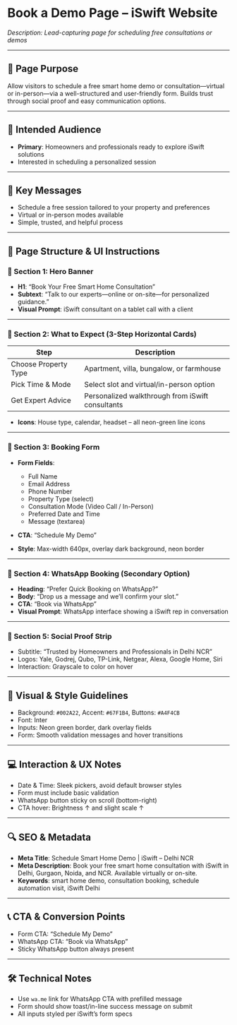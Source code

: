 # Book a Demo Page – iSwift Website

_Description: Lead-capturing page for scheduling free consultations or demos_

---

## 🎯 Page Purpose

Allow visitors to schedule a free smart home demo or consultation—virtual or in-person—via a well-structured and user-friendly form. Builds trust through social proof and easy communication options.

---

## 👥 Intended Audience

- **Primary**: Homeowners and professionals ready to explore iSwift solutions
- Interested in scheduling a personalized session

---

## 🔑 Key Messages

- Schedule a free session tailored to your property and preferences
- Virtual or in-person modes available
- Simple, trusted, and helpful process

---

## 🧱 Page Structure & UI Instructions

### 🔹 Section 1: Hero Banner

- **H1**: “Book Your Free Smart Home Consultation”
- **Subtext**: “Talk to our experts—online or on-site—for personalized guidance.”
- **Visual Prompt**: iSwift consultant on a tablet call with a client

---

### 🔹 Section 2: What to Expect (3-Step Horizontal Cards)

| Step                     | Description                                           |
|--------------------------|-------------------------------------------------------|
| Choose Property Type     | Apartment, villa, bungalow, or farmhouse              |
| Pick Time & Mode         | Select slot and virtual/in-person option              |
| Get Expert Advice        | Personalized walkthrough from iSwift consultants    |

- **Icons**: House type, calendar, headset – all neon-green line icons

---

### 🔹 Section 3: Booking Form

- **Form Fields**:
  - Full Name
  - Email Address
  - Phone Number
  - Property Type (select)
  - Consultation Mode (Video Call / In-Person)
  - Preferred Date and Time
  - Message (textarea)

- **CTA**: “Schedule My Demo”
- **Style**: Max-width 640px, overlay dark background, neon border

---

### 🔹 Section 4: WhatsApp Booking (Secondary Option)

- **Heading**: “Prefer Quick Booking on WhatsApp?”
- **Body**: “Drop us a message and we’ll confirm your slot.”
- **CTA**: “Book via WhatsApp”
- **Visual Prompt**: WhatsApp interface showing a iSwift rep in conversation

---

### 🔹 Section 5: Social Proof Strip

- Subtitle: “Trusted by Homeowners and Professionals in Delhi NCR”
- Logos: Yale, Godrej, Qubo, TP-Link, Netgear, Alexa, Google Home, Siri
- Interaction: Grayscale to color on hover

---

## 🎨 Visual & Style Guidelines

- Background: `#002A22`, Accent: `#67F1B4`, Buttons: `#A4F4CB`
- Font: Inter
- Inputs: Neon green border, dark overlay fields
- Form: Smooth validation messages and hover transitions

---

## 💻 Interaction & UX Notes

- Date & Time: Sleek pickers, avoid default browser styles
- Form must include basic validation
- WhatsApp button sticky on scroll (bottom-right)
- CTA hover: Brightness ↑ and slight scale ↑

---

## 🔍 SEO & Metadata

- **Meta Title**: Schedule Smart Home Demo | iSwift – Delhi NCR
- **Meta Description**: Book your free smart home consultation with iSwift in Delhi, Gurgaon, Noida, and NCR. Available virtually or on-site.
- **Keywords**: smart home demo, consultation booking, schedule automation visit, iSwift Delhi

---

## 📞 CTA & Conversion Points

- Form CTA: “Schedule My Demo”
- WhatsApp CTA: “Book via WhatsApp”
- Sticky WhatsApp button always present

---

## 🛠 Technical Notes

- Use `wa.me` link for WhatsApp CTA with prefilled message
- Form should show toast/in-line success message on submit
- All inputs styled per iSwift’s form specs
